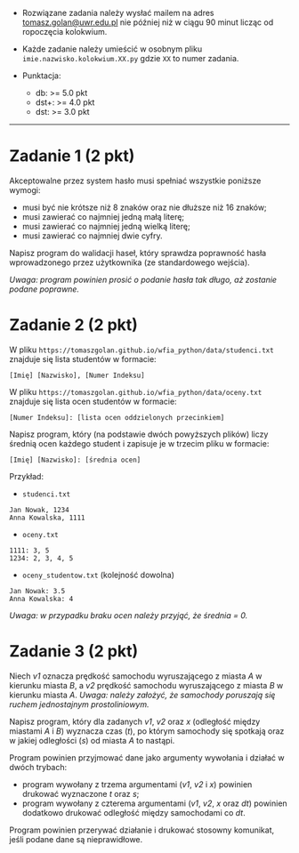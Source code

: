 * Rozwiązane zadania należy wysłać mailem na adres tomasz.golan@uwr.edu.pl nie później niż w ciągu 90 minut licząc od ropoczęcia kolokwium.

* Każde zadanie należy umieścić w osobnym pliku `imie.nazwisko.kolokwium.XX.py` gdzie `XX` to numer zadania.

* Punktacja:
  
    * db: >= 5.0 pkt
    * dst+: >= 4.0 pkt
    * dst: >= 3.0 pkt

---

# Zadanie 1 (2 pkt)

Akceptowalne przez system hasło musi spełniać wszystkie poniższe wymogi:

* musi być nie krótsze niż 8 znaków oraz nie dłuższe niż 16 znaków;
* musi zawierać co najmniej jedną małą literę;
* musi zawierać co najmniej jedną wielką literę;
* musi zawierać co najmniej dwie cyfry.

Napisz program do walidacji haseł, który sprawdza poprawność hasła wprowadzonego przez użytkownika (ze standardowego wejścia).

*Uwaga: program powinien prosić o podanie hasła tak długo, aż zostanie podane poprawne.*

# Zadanie 2 (2 pkt)

W pliku `https://tomaszgolan.github.io/wfia_python/data/studenci.txt` znajduje się lista studentów w formacie:

```
[Imię] [Nazwisko], [Numer Indeksu]
```

W pliku `https://tomaszgolan.github.io/wfia_python/data/oceny.txt` znajduje się lista ocen studentów w formacie:

```
[Numer Indeksu]: [lista ocen oddzielonych przecinkiem]
```

Napisz program, który (na podstawie dwóch powyższych plików) liczy średnią ocen każdego student i zapisuje je w trzecim pliku w formacie:

```
[Imię] [Nazwisko]: [średnia ocen]
```

Przykład:

* `studenci.txt`

```
Jan Nowak, 1234
Anna Kowalska, 1111
```

* `oceny.txt`

```
1111: 3, 5
1234: 2, 3, 4, 5
```

* `oceny_studentow.txt` (kolejność dowolna)

```
Jan Nowak: 3.5
Anna Kowalska: 4
```

*Uwaga: w przypadku braku ocen należy przyjąć, że średnia = 0.*

# Zadanie 3 (2 pkt)

Niech *v1* oznacza prędkość samochodu wyruszającego z miasta *A* w kierunku miasta *B*, a *v2* prędkość samochodu wyruszającego z miasta *B* w kierunku miasta *A*. *Uwaga: należy założyć, że samochody poruszają się ruchem jednostajnym prostoliniowym.*

Napisz program, który dla zadanych *v1*, *v2* oraz *x* (odległość między miastami *A* i *B*) wyznacza czas (*t*), po którym samochody się spotkają oraz w jakiej odległości (*s*) od miasta *A* to nastąpi.

Program powinien przyjmować dane jako argumenty wywołania i działać w dwóch trybach:

* program wywołany z trzema argumentami (*v1*, *v2* i *x*) powinien drukować wyznaczone *t* oraz *s*;
* program wywołany z czterema argumentami (*v1*, *v2*, *x* oraz *dt*) powinien dodatkowo drukować odległość między samochodami co *dt*.

Program powinien przerywać działanie i drukować stosowny komunikat, jeśli podane dane są nieprawidłowe.





